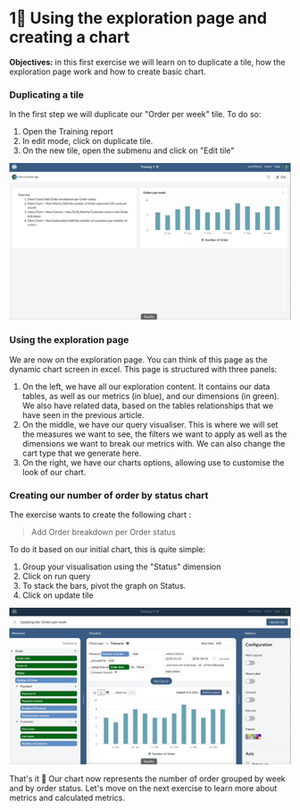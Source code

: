 # 1⃣ Using the exploration page and creating a chart

**Objectives:** in this first exercise we will learn on to duplicate a tile, how the exploration page work and how to create basic chart.&#x20;

### Duplicating a tile

In the first step we will duplicate our "Order per week" tile. To do so:

1. Open the Training report
2. In edit mode, click on duplicate tile.
3. On the new tile, open the submenu and click on "Edit tile"

![](<../.gitbook/assets/duplicate tile.gif>)

### Using the exploration page

We are now on the exploration page. You can think of this page as the dynamic chart screen in excel. This page is structured with three panels:

1. On the left, we have all our exploration content. It contains our data tables, as well as our metrics (in blue), and our dimensions (in green). We also have related data, based on the tables relationships that we have seen in the previous article.
2. On the middle, we have our query visualiser. This is where we will set the measures we want to see, the filters we want to apply as well as the dimensions we want to break our metrics with. We can also change the cart type that we generate here.
3. On the right, we have our charts options, allowing use to customise the look of our chart.

### Creating our number of order by status chart

The exercise wants to create the following chart :&#x20;

> Add Order breakdown per Order status

To do it based on our initial chart, this is quite simple:&#x20;

1. Group your visualisation using the "Status" dimension
2. Click on run query
3. To stack the bars, pivot the graph on Status.&#x20;
4. Click on update tile

![](<../.gitbook/assets/group by status.gif>)

That's it :tada: Our chart now represents the number of order grouped by week and by order status. Let's move on the next exercise to learn more about metrics and calculated metrics.
